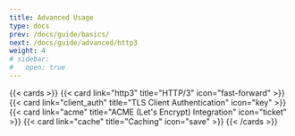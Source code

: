 ```yaml
---
title: Advanced Usage
type: docs
prev: /docs/guide/basics/
next: /docs/guide/advanced/http3
weight: 4
# sidebar:
#   open: true
---
```


{{< cards >}}
{{< card link="http3" title="HTTP/3" icon="fast-forward" >}}
{{< card link="client_auth" title="TLS Client Authentication" icon="key" >}}
{{< card link="acme" title="ACME (Let's Encrypt) Integration" icon="ticket" >}}
{{< card link="cache" title="Caching" icon="save" >}}
{{< /cards >}}

